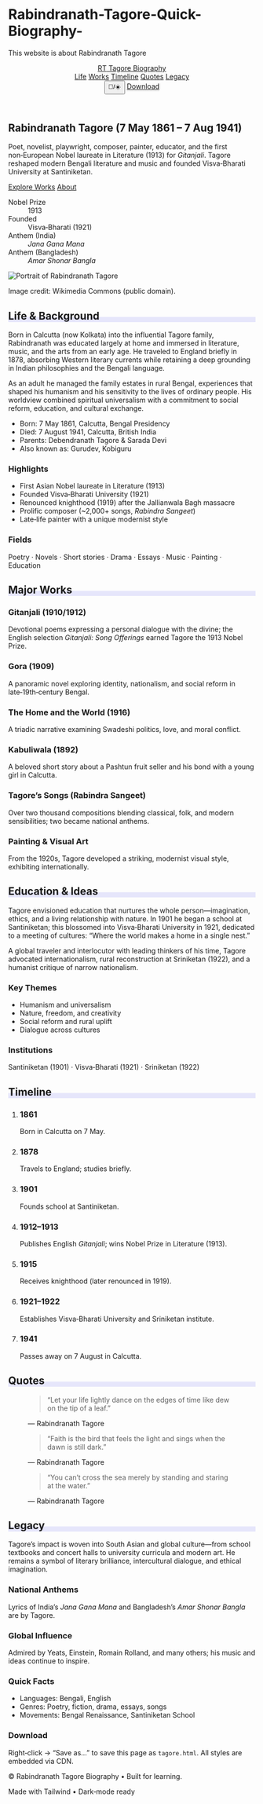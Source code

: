 # Rabindranath-Tagore-Quick-Biography-
This website is about Rabindranath Tagore 
<!DOCTYPE html>
<html lang="en" class="scroll-smooth">
<head>
  <meta charset="utf-8" />
  <meta name="viewport" content="width=device-width, initial-scale=1" />
  <title>Rabindranath Tagore – Biography</title>
  <meta name="description" content="A clean, responsive one-page biography website for Rabindranath Tagore (1861–1941): life, works, timeline, quotes, and legacy." />
  <link rel="preconnect" href="https://fonts.googleapis.com">
  <link rel="preconnect" href="https://fonts.gstatic.com" crossorigin>
  <link href="https://fonts.googleapis.com/css2?family=Inter:wght@300;400;500;600;700;800&display=swap" rel="stylesheet">
  <!-- Tailwind CSS CDN -->
  <script src="https://cdn.tailwindcss.com"></script>
  <script>
    tailwind.config = {
      theme: {
        extend: {
          fontFamily: { sans: ['Inter', 'ui-sans-serif', 'system-ui'] },
          colors: {
            primary: {
              50: '#eef2ff', 100: '#e0e7ff', 200: '#c7d2fe', 300: '#a5b4fc',
              400: '#818cf8', 500: '#6366f1', 600: '#4f46e5', 700: '#4338ca', 800: '#3730a3', 900: '#312e81'
            }
          }
        }
      },
      darkMode: 'class'
    }
  </script>
  <style>
    /* Accent underline */
    .underline-accent { box-shadow: inset 0 -0.5em 0 0 rgba(99,102,241,0.15); }
  </style>
</head>
<body class="bg-white text-slate-800 dark:bg-slate-950 dark:text-slate-100">
  <!-- Nav -->
  <header class="sticky top-0 z-40 backdrop-blur supports-[backdrop-filter]:bg-white/60 bg-white/80 dark:supports-[backdrop-filter]:bg-slate-950/60 dark:bg-slate-950/80 border-b border-slate-200 dark:border-slate-800">
    <div class="max-w-6xl mx-auto flex items-center justify-between px-4 py-3">
      <a href="#home" class="flex items-center gap-3 font-extrabold text-lg"><span class="inline-flex h-9 w-9 items-center justify-center rounded-xl bg-primary-600 text-white">RT</span> Tagore Biography</a>
      <nav class="hidden md:flex items-center gap-6 text-sm">
        <a href="#life" class="hover:text-primary-600">Life</a>
        <a href="#works" class="hover:text-primary-600">Works</a>
        <a href="#timeline" class="hover:text-primary-600">Timeline</a>
        <a href="#quotes" class="hover:text-primary-600">Quotes</a>
        <a href="#legacy" class="hover:text-primary-600">Legacy</a>
      </nav>
      <div class="flex items-center gap-2">
        <button id="themeToggle" aria-label="Toggle dark mode" class="rounded-2xl border border-slate-300 dark:border-slate-700 px-3 py-1.5 text-xs md:text-sm hover:bg-slate-50 dark:hover:bg-slate-900">🌙/☀️</button>
        <a href="#download" class="hidden sm:inline-block rounded-2xl bg-primary-600 px-3 py-1.5 text-white text-xs md:text-sm hover:bg-primary-700">Download</a>
      </div>
    </div>
  </header>

  <!-- Hero -->
  <section id="home" class="relative pt-14">
    <div class="max-w-6xl mx-auto px-4 grid md:grid-cols-2 gap-10 items-center py-12">
      <div>
        <h1 class="text-3xl md:text-5xl font-extrabold leading-tight">
          Rabindranath <span class="text-primary-600">Tagore</span>
          <span class="block mt-2 text-lg md:text-2xl font-medium text-slate-500 dark:text-slate-400">(7 May 1861 – 7 Aug 1941)</span>
        </h1>
        <p class="mt-5 text-base md:text-lg text-slate-600 dark:text-slate-300">
          Poet, novelist, playwright, composer, painter, educator, and the first non‑European Nobel laureate in Literature (1913) for <em>Gitanjali</em>. Tagore reshaped modern Bengali literature and music and founded Visva‑Bharati University at Santiniketan.
        </p>
        <div class="mt-6 flex gap-3">
          <a href="#works" class="rounded-2xl bg-primary-600 px-5 py-2 text-white font-medium hover:bg-primary-700">Explore Works</a>
          <a href="#life" class="rounded-2xl border border-slate-300 dark:border-slate-700 px-5 py-2 font-medium hover:bg-slate-50 dark:hover:bg-slate-900">About</a>
        </div>
        <dl class="mt-8 grid grid-cols-2 sm:grid-cols-4 gap-5 text-center">
          <div class="rounded-2xl border border-slate-200 dark:border-slate-800 p-4">
            <dt class="text-xs uppercase tracking-wider text-slate-500">Nobel Prize</dt>
            <dd class="mt-1 text-xl font-bold">1913</dd>
          </div>
          <div class="rounded-2xl border border-slate-200 dark:border-slate-800 p-4">
            <dt class="text-xs uppercase tracking-wider text-slate-500">Founded</dt>
            <dd class="mt-1 text-xl font-bold">Visva‑Bharati (1921)</dd>
          </div>
          <div class="rounded-2xl border border-slate-200 dark:border-slate-800 p-4">
            <dt class="text-xs uppercase tracking-wider text-slate-500">Anthem (India)</dt>
            <dd class="mt-1 text-xl font-bold"><em>Jana Gana Mana</em></dd>
          </div>
          <div class="rounded-2xl border border-slate-200 dark:border-slate-800 p-4">
            <dt class="text-xs uppercase tracking-wider text-slate-500">Anthem (Bangladesh)</dt>
            <dd class="mt-1 text-xl font-bold"><em>Amar Shonar Bangla</em></dd>
          </div>
        </dl>
      </div>
      <div class="relative">
        <div class="aspect-[4/5] w-full overflow-hidden rounded-3xl border border-slate-200 dark:border-slate-800 shadow-lg">
          <!-- Replace the src with a licensed portrait URL if publishing -->
          <img src="https://upload.wikimedia.org/wikipedia/commons/9/9b/Rabindranath_Tagore_unknown_location.jpg" alt="Portrait of Rabindranath Tagore" class="h-full w-full object-cover" />
        </div>
        <p class="mt-3 text-xs text-slate-500">Image credit: Wikimedia Commons (public domain).</p>
      </div>
    </div>
  </section>

  <!-- Life -->
  <section id="life" class="py-14 bg-slate-50 dark:bg-slate-900/40">
    <div class="max-w-6xl mx-auto px-4 grid md:grid-cols-3 gap-10 items-start">
      <div class="md:col-span-2">
        <h2 class="text-2xl md:text-3xl font-extrabold underline-accent">Life & Background</h2>
        <p class="mt-5 leading-7 text-slate-700 dark:text-slate-300">
          Born in Calcutta (now Kolkata) into the influential Tagore family, Rabindranath was educated largely at home and immersed in literature, music, and the arts from an early age. He traveled to England briefly in 1878, absorbing Western literary currents while retaining a deep grounding in Indian philosophies and the Bengali language.
        </p>
        <p class="mt-4 leading-7 text-slate-700 dark:text-slate-300">
          As an adult he managed the family estates in rural Bengal, experiences that shaped his humanism and his sensitivity to the lives of ordinary people. His worldview combined spiritual universalism with a commitment to social reform, education, and cultural exchange.
        </p>
        <ul class="mt-6 grid sm:grid-cols-2 gap-4 text-sm">
          <li class="rounded-2xl border border-slate-200 dark:border-slate-800 p-4"><span class="font-semibold">Born:</span> 7 May 1861, Calcutta, Bengal Presidency</li>
          <li class="rounded-2xl border border-slate-200 dark:border-slate-800 p-4"><span class="font-semibold">Died:</span> 7 August 1941, Calcutta, British India</li>
          <li class="rounded-2xl border border-slate-200 dark:border-slate-800 p-4"><span class="font-semibold">Parents:</span> Debendranath Tagore & Sarada Devi</li>
          <li class="rounded-2xl border border-slate-200 dark:border-slate-800 p-4"><span class="font-semibold">Also known as:</span> Gurudev, Kobiguru</li>
        </ul>
      </div>
      <aside class="space-y-4">
        <div class="rounded-3xl border border-slate-200 dark:border-slate-800 p-5">
          <h3 class="font-semibold">Highlights</h3>
          <ul class="mt-3 list-disc pl-5 text-sm leading-6">
            <li>First Asian Nobel laureate in Literature (1913)</li>
            <li>Founded Visva‑Bharati University (1921)</li>
            <li>Renounced knighthood (1919) after the Jallianwala Bagh massacre</li>
            <li>Prolific composer (~2,000+ songs, <em>Rabindra Sangeet</em>)</li>
            <li>Late‑life painter with a unique modernist style</li>
          </ul>
        </div>
        <div class="rounded-3xl border border-slate-200 dark:border-slate-800 p-5">
          <h3 class="font-semibold">Fields</h3>
          <p class="mt-2 text-sm text-slate-600 dark:text-slate-300">Poetry · Novels · Short stories · Drama · Essays · Music · Painting · Education</p>
        </div>
      </aside>
    </div>
  </section>

  <!-- Works -->
  <section id="works" class="py-14">
    <div class="max-w-6xl mx-auto px-4">
      <h2 class="text-2xl md:text-3xl font-extrabold underline-accent">Major Works</h2>
      <div class="mt-8 grid md:grid-cols-2 lg:grid-cols-3 gap-6">
        <!-- Card -->
        <article class="rounded-3xl border border-slate-200 dark:border-slate-800 p-5 hover:shadow-lg transition">
          <h3 class="font-bold text-lg">Gitanjali (1910/1912)</h3>
          <p class="mt-2 text-sm text-slate-600 dark:text-slate-300">Devotional poems expressing a personal dialogue with the divine; the English selection <em>Gitanjali: Song Offerings</em> earned Tagore the 1913 Nobel Prize.</p>
        </article>
        <article class="rounded-3xl border border-slate-200 dark:border-slate-800 p-5 hover:shadow-lg transition">
          <h3 class="font-bold text-lg">Gora (1909)</h3>
          <p class="mt-2 text-sm text-slate-600 dark:text-slate-300">A panoramic novel exploring identity, nationalism, and social reform in late‑19th‑century Bengal.</p>
        </article>
        <article class="rounded-3xl border border-slate-200 dark:border-slate-800 p-5 hover:shadow-lg transition">
          <h3 class="font-bold text-lg">The Home and the World (1916)</h3>
          <p class="mt-2 text-sm text-slate-600 dark:text-slate-300">A triadic narrative examining Swadeshi politics, love, and moral conflict.</p>
        </article>
        <article class="rounded-3xl border border-slate-200 dark:border-slate-800 p-5 hover:shadow-lg transition">
          <h3 class="font-bold text-lg">Kabuliwala (1892)</h3>
          <p class="mt-2 text-sm text-slate-600 dark:text-slate-300">A beloved short story about a Pashtun fruit seller and his bond with a young girl in Calcutta.</p>
        </article>
        <article class="rounded-3xl border border-slate-200 dark:border-slate-800 p-5 hover:shadow-lg transition">
          <h3 class="font-bold text-lg">Tagore’s Songs (Rabindra Sangeet)</h3>
          <p class="mt-2 text-sm text-slate-600 dark:text-slate-300">Over two thousand compositions blending classical, folk, and modern sensibilities; two became national anthems.</p>
        </article>
        <article class="rounded-3xl border border-slate-200 dark:border-slate-800 p-5 hover:shadow-lg transition">
          <h3 class="font-bold text-lg">Painting & Visual Art</h3>
          <p class="mt-2 text-sm text-slate-600 dark:text-slate-300">From the 1920s, Tagore developed a striking, modernist visual style, exhibiting internationally.</p>
        </article>
      </div>
    </div>
  </section>

  <!-- Education & Ideas -->
  <section class="py-14 bg-slate-50 dark:bg-slate-900/40">
    <div class="max-w-6xl mx-auto px-4 grid md:grid-cols-2 gap-10 items-start">
      <div>
        <h2 class="text-2xl md:text-3xl font-extrabold underline-accent">Education & Ideas</h2>
        <p class="mt-5 leading-7 text-slate-700 dark:text-slate-300">
          Tagore envisioned education that nurtures the whole person—imagination, ethics, and a living relationship with nature. In 1901 he began a school at Santiniketan; this blossomed into Visva‑Bharati University in 1921, dedicated to a meeting of cultures: “Where the world makes a home in a single nest.”
        </p>
        <p class="mt-4 leading-7 text-slate-700 dark:text-slate-300">
          A global traveler and interlocutor with leading thinkers of his time, Tagore advocated internationalism, rural reconstruction at Sriniketan (1922), and a humanist critique of narrow nationalism.
        </p>
      </div>
      <div class="space-y-4">
        <div class="rounded-3xl border border-slate-200 dark:border-slate-800 p-5">
          <h3 class="font-semibold">Key Themes</h3>
          <ul class="mt-3 list-disc pl-5 text-sm leading-6">
            <li>Humanism and universalism</li>
            <li>Nature, freedom, and creativity</li>
            <li>Social reform and rural uplift</li>
            <li>Dialogue across cultures</li>
          </ul>
        </div>
        <div class="rounded-3xl border border-slate-200 dark:border-slate-800 p-5">
          <h3 class="font-semibold">Institutions</h3>
          <p class="mt-2 text-sm">Santiniketan (1901) · Visva‑Bharati (1921) · Sriniketan (1922)</p>
        </div>
      </div>
    </div>
  </section>

  <!-- Timeline -->
  <section id="timeline" class="py-14">
    <div class="max-w-6xl mx-auto px-4">
      <h2 class="text-2xl md:text-3xl font-extrabold underline-accent">Timeline</h2>
      <ol class="mt-8 relative border-s-2 border-slate-200 dark:border-slate-800">
        <li class="ms-6 mb-6">
          <div class="absolute -start-3.5 mt-1 h-3 w-3 rounded-full bg-primary-600"></div>
          <h3 class="font-semibold">1861</h3>
          <p class="text-sm text-slate-600 dark:text-slate-300">Born in Calcutta on 7 May.</p>
        </li>
        <li class="ms-6 mb-6">
          <div class="absolute -start-3.5 mt-1 h-3 w-3 rounded-full bg-primary-600"></div>
          <h3 class="font-semibold">1878</h3>
          <p class="text-sm text-slate-600 dark:text-slate-300">Travels to England; studies briefly.</p>
        </li>
        <li class="ms-6 mb-6">
          <div class="absolute -start-3.5 mt-1 h-3 w-3 rounded-full bg-primary-600"></div>
          <h3 class="font-semibold">1901</h3>
          <p class="text-sm text-slate-600 dark:text-slate-300">Founds school at Santiniketan.</p>
        </li>
        <li class="ms-6 mb-6">
          <div class="absolute -start-3.5 mt-1 h-3 w-3 rounded-full bg-primary-600"></div>
          <h3 class="font-semibold">1912–1913</h3>
          <p class="text-sm text-slate-600 dark:text-slate-300">Publishes English <em>Gitanjali</em>; wins Nobel Prize in Literature (1913).</p>
        </li>
        <li class="ms-6 mb-6">
          <div class="absolute -start-3.5 mt-1 h-3 w-3 rounded-full bg-primary-600"></div>
          <h3 class="font-semibold">1915</h3>
          <p class="text-sm text-slate-600 dark:text-slate-300">Receives knighthood (later renounced in 1919).</p>
        </li>
        <li class="ms-6 mb-6">
          <div class="absolute -start-3.5 mt-1 h-3 w-3 rounded-full bg-primary-600"></div>
          <h3 class="font-semibold">1921–1922</h3>
          <p class="text-sm text-slate-600 dark:text-slate-300">Establishes Visva‑Bharati University and Sriniketan institute.</p>
        </li>
        <li class="ms-6 mb-6">
          <div class="absolute -start-3.5 mt-1 h-3 w-3 rounded-full bg-primary-600"></div>
          <h3 class="font-semibold">1941</h3>
          <p class="text-sm text-slate-600 dark:text-slate-300">Passes away on 7 August in Calcutta.</p>
        </li>
      </ol>
    </div>
  </section>

  <!-- Quotes -->
  <section id="quotes" class="py-14 bg-slate-50 dark:bg-slate-900/40">
    <div class="max-w-6xl mx-auto px-4">
      <h2 class="text-2xl md:text-3xl font-extrabold underline-accent">Quotes</h2>
      <div class="mt-8 grid md:grid-cols-2 lg:grid-cols-3 gap-6">
        <figure class="rounded-3xl border border-slate-200 dark:border-slate-800 p-5">
          <blockquote class="italic">“Let your life lightly dance on the edges of time like dew on the tip of a leaf.”</blockquote>
          <figcaption class="mt-3 text-sm text-slate-500">— Rabindranath Tagore</figcaption>
        </figure>
        <figure class="rounded-3xl border border-slate-200 dark:border-slate-800 p-5">
          <blockquote class="italic">“Faith is the bird that feels the light and sings when the dawn is still dark.”</blockquote>
          <figcaption class="mt-3 text-sm text-slate-500">— Rabindranath Tagore</figcaption>
        </figure>
        <figure class="rounded-3xl border border-slate-200 dark:border-slate-800 p-5">
          <blockquote class="italic">“You can’t cross the sea merely by standing and staring at the water.”</blockquote>
          <figcaption class="mt-3 text-sm text-slate-500">— Rabindranath Tagore</figcaption>
        </figure>
      </div>
    </div>
  </section>

  <!-- Legacy / FAQ -->
  <section id="legacy" class="py-14">
    <div class="max-w-6xl mx-auto px-4 grid md:grid-cols-3 gap-10 items-start">
      <div class="md:col-span-2">
        <h2 class="text-2xl md:text-3xl font-extrabold underline-accent">Legacy</h2>
        <p class="mt-5 leading-7 text-slate-700 dark:text-slate-300">
          Tagore’s impact is woven into South Asian and global culture—from school textbooks and concert halls to university curricula and modern art. He remains a symbol of literary brilliance, intercultural dialogue, and ethical imagination.
        </p>
        <div class="mt-6 grid sm:grid-cols-2 gap-4">
          <div class="rounded-3xl border border-slate-200 dark:border-slate-800 p-5">
            <h3 class="font-semibold">National Anthems</h3>
            <p class="mt-2 text-sm">Lyrics of India’s <em>Jana Gana Mana</em> and Bangladesh’s <em>Amar Shonar Bangla</em> are by Tagore.</p>
          </div>
          <div class="rounded-3xl border border-slate-200 dark:border-slate-800 p-5">
            <h3 class="font-semibold">Global Influence</h3>
            <p class="mt-2 text-sm">Admired by Yeats, Einstein, Romain Rolland, and many others; his music and ideas continue to inspire.</p>
          </div>
        </div>
      </div>
      <aside class="space-y-4">
        <div class="rounded-3xl border border-slate-200 dark:border-slate-800 p-5">
          <h3 class="font-semibold">Quick Facts</h3>
          <ul class="mt-3 text-sm leading-6 list-disc pl-5">
            <li>Languages: Bengali, English</li>
            <li>Genres: Poetry, fiction, drama, essays, songs</li>
            <li>Movements: Bengal Renaissance, Santiniketan School</li>
          </ul>
        </div>
        <div class="rounded-3xl border border-slate-200 dark:border-slate-800 p-5" id="download">
          <h3 class="font-semibold">Download</h3>
          <p class="mt-2 text-sm">Right‑click → “Save as…” to save this page as <code>tagore.html</code>. All styles are embedded via CDN.</p>
        </div>
      </aside>
    </div>
  </section>

  <!-- Footer -->
  <footer class="py-10 border-t border-slate-200 dark:border-slate-800">
    <div class="max-w-6xl mx-auto px-4 flex flex-col md:flex-row items-center justify-between gap-4">
      <p class="text-sm text-slate-500">© <span id="year"></span> Rabindranath Tagore Biography • Built for learning.</p>
      <div class="text-xs text-slate-500">Made with Tailwind • Dark‑mode ready</div>
    </div>
  </footer>

  <script>
    // Dark mode toggle
    const themeToggle = document.getElementById('themeToggle');
    const root = document.documentElement;
    const stored = localStorage.getItem('theme');
    if (stored === 'dark' || (!stored && window.matchMedia('(prefers-color-scheme: dark)').matches)) {
      root.classList.add('dark');
    }
    themeToggle.addEventListener('click', () => {
      root.classList.toggle('dark');
      localStorage.setItem('theme', root.classList.contains('dark') ? 'dark' : 'light');
    });
    // Year
    document.getElementById('year').textContent = new Date().getFullYear();
  </script>
</body>
</html>
